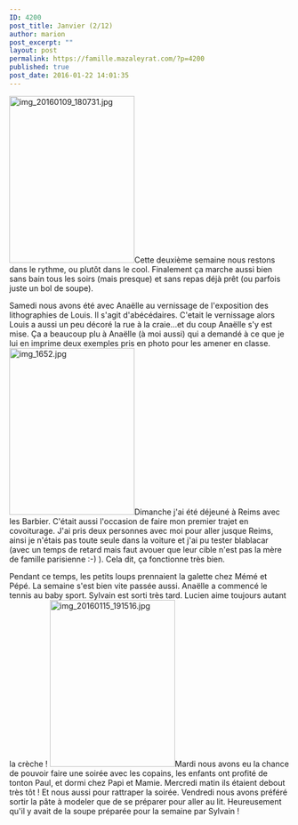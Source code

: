 ```yaml
---
ID: 4200
post_title: Janvier (2/12)
author: marion
post_excerpt: ""
layout: post
permalink: https://famille.mazaleyrat.com/?p=4200
published: true
post_date: 2016-01-22 14:01:35
---
```

<a href="http://famille.mazaleyrat.com/wordpress/wp-content/uploads/2016/01/img_20160109_180731.jpg" rel="attachment wp-att-4194"><img class="alignright size-medium wp-image-4194" src="http://famille.mazaleyrat.com/wordpress/wp-content/uploads/2016/01/img_20160109_180731-225x300.jpg" alt="img_20160109_180731.jpg" width="225" height="300" /></a>Cette deuxième semaine nous restons dans le rythme, ou plutôt dans le cool. Finalement ça marche aussi bien sans bain tous les soirs (mais presque) et sans repas déjà prêt (ou parfois juste un bol de soupe).

Samedi nous avons été avec Anaëlle au vernissage de l'exposition des lithographies de Louis. Il s'agit d'abécédaires. C'etait le vernissage alors Louis a aussi un peu décoré la rue à la craie...et du coup Anaëlle s'y est mise. Ça a beaucoup plu à Anaëlle (à moi aussi) qui a demandé à ce que je lui en imprime deux exemples pris en photo pour les amener en classe.
<a href="http://famille.mazaleyrat.com/wordpress/wp-content/uploads/2016/01/img_1652-1.jpg" rel="attachment wp-att-4197"><img class="alignleft size-medium wp-image-4197" src="http://famille.mazaleyrat.com/wordpress/wp-content/uploads/2016/01/img_1652-1-225x300.jpg" alt="img_1652.jpg" width="225" height="300" /></a>Dimanche j'ai été déjeuné à Reims avec les Barbier. C'était aussi l'occasion de faire mon premier trajet en covoiturage. J'ai pris deux personnes avec moi pour aller jusque Reims, ainsi je n'étais pas toute seule dans la voiture et j'ai pu tester blablacar (avec un temps de retard mais faut avouer que leur cible n'est pas la mère de famille parisienne :-) ). Cela dit, ça fonctionne très bien.

Pendant ce temps, les petits loups prennaient la galette chez Mémé et Pépé.
La semaine s'est bien vite passée aussi. Anaëlle a commencé le tennis au baby sport.
Sylvain est sorti très tard.
Lucien aime toujours autant la crèche !
<a href="http://famille.mazaleyrat.com/wordpress/wp-content/uploads/2016/01/img_20160115_191516-1.jpg" rel="attachment wp-att-4198"><img class="alignright size-medium wp-image-4198" src="http://famille.mazaleyrat.com/wordpress/wp-content/uploads/2016/01/img_20160115_191516-1-225x300.jpg" alt="img_20160115_191516.jpg" width="225" height="300" /></a>Mardi nous avons eu la chance de pouvoir faire une soirée avec les copains, les enfants ont profité de tonton Paul, et dormi chez Papi et Mamie.
Mercredi matin ils étaient debout très tôt ! Et nous aussi pour rattraper la soirée.
Vendredi nous avons préféré sortir la pâte à modeler que de se préparer pour aller au lit. Heureusement qu'il y avait de la soupe préparée pour la semaine par Sylvain !